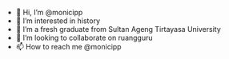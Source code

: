 - 👋 Hi, I’m @monicipp
- 👀 I’m interested in history
- 🌱 I’m a fresh graduate from Sultan Ageng Tirtayasa University
- 💞️ I’m looking to collaborate on ruangguru
- 📫 How to reach me @monicipp

<!---
monicipp/monicipp is a ✨ special ✨ repository because its `README.md` (this file) appears on your GitHub profile.
You can click the Preview link to take a look at your changes.
--->
